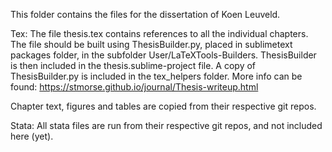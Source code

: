This folder contains the files for the dissertation of Koen Leuveld.

Tex:
The file thesis.tex contains references to all the individual chapters. The file should be built using ThesisBuilder.py, placed in sublimetext packages folder, in the subfolder User/LaTeXTools-Builders. ThesisBuilder is then included in the thesis.sublime-project file. A copy of ThesisBuilder.py is included in the tex_helpers folder. More info can be found: https://stmorse.github.io/journal/Thesis-writeup.html 

Chapter text, figures and tables are copied from their respective git repos.

Stata:
All stata files are run from their respective git repos, and not included here (yet).
